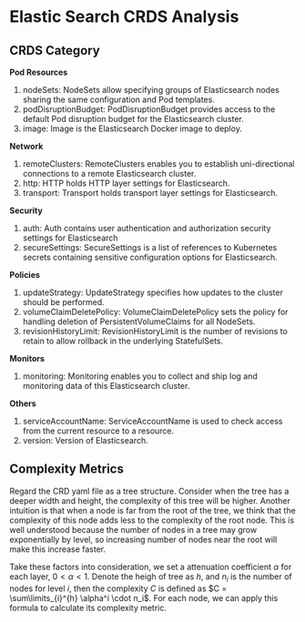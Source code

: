 # Elastic Search CRDS Analysis

## CRDS Category

**Pod Resources**

1. nodeSets: NodeSets allow specifying groups of Elasticsearch nodes sharing the same configuration and Pod templates.
2. podDisruptionBudget: PodDisruptionBudget provides access to the default Pod disruption budget for the Elasticsearch cluster.
3. image: Image is the Elasticsearch Docker image to deploy.

**Network**

1. remoteClusters: RemoteClusters enables you to establish uni-directional connections to a remote Elasticsearch cluster.
2. http: HTTP holds HTTP layer settings for Elasticsearch.
3. transport: Transport holds transport layer settings for Elasticsearch.

**Security**

1. auth: Auth contains user authentication and authorization security settings for Elasticsearch
2. secureSettings: SecureSettings is a list of references to Kubernetes secrets containing sensitive configuration options for Elasticsearch.

**Policies**

1. updateStrategy: UpdateStrategy specifies how updates to the cluster should be performed.
2. volumeClaimDeletePolicy: VolumeClaimDeletePolicy sets the policy for handling deletion of PersistentVolumeClaims for all NodeSets.
3. revisionHistoryLimit: RevisionHistoryLimit is the number of revisions to retain to allow rollback in the underlying StatefulSets.

**Monitors**

1. monitoring: Monitoring enables you to collect and ship log and monitoring data of this Elasticsearch cluster.

**Others**

1. serviceAccountName: ServiceAccountName is used to check access from the current resource to a resource.
2. version: Version of Elasticsearch.

## Complexity Metrics

Regard the CRD yaml file as a tree structure. Consider when the tree has a deeper width and height, the complexity of this tree will be higher. Another intuition is that when a node is far from the root of the tree, we think that the complexity of this node adds less to the complexity of the root node. This is well understood because the number of nodes in a tree may grow exponentially by level, so increasing number of nodes near the root will make this increase faster.

Take these factors into consideration, we set a attenuation coefficient $\alpha$ for each layer, $0 < \alpha < 1$.  Denote the heigh of tree as $h$, and $n_i$ is the number of nodes for level $i$, then the complexity $C$ is defined as $C = \sum\limits_{i}^{h} \alpha^i \cdot n_i$. For each node, we can apply this formula to calculate its complexity metric.
